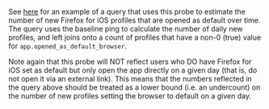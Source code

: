 See [here](https://sql.telemetry.mozilla.org/queries/77816/#193601) for an example of a query that uses this probe to estimate the number of new Firefox for iOS profiles that are opened as default over time. The query uses the baseline ping to calculate the number of daily new profiles, and left joins onto a count of profiles that have a non-0 (true) value for `app.opened_as_default_browser`.

Note again that this probe will NOT reflect users who DO have Firefox for iOS set as default but only open the app directly on a given day (that is, do not open it via an external link). This means that the numbers reflected in the query above should be treated as a lower bound (i.e. an undercount) on the number of new profiles setting the browser to default on a given day.

